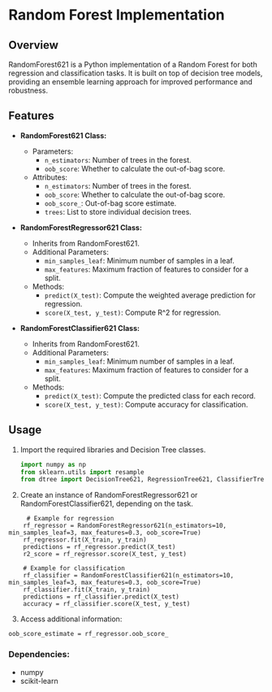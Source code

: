# Random Forest Implementation

## Overview

RandomForest621 is a Python implementation of a Random Forest for both regression and classification tasks. It is built on top of decision tree models, providing an ensemble learning approach for improved performance and robustness.

## Features

- **RandomForest621 Class:**
  - Parameters:
    - `n_estimators`: Number of trees in the forest.
    - `oob_score`: Whether to calculate the out-of-bag score.
  - Attributes:
    - `n_estimators`: Number of trees in the forest.
    - `oob_score`: Whether to calculate the out-of-bag score.
    - `oob_score_`: Out-of-bag score estimate.
    - `trees`: List to store individual decision trees.

- **RandomForestRegressor621 Class:**
  - Inherits from RandomForest621.
  - Additional Parameters:
    - `min_samples_leaf`: Minimum number of samples in a leaf.
    - `max_features`: Maximum fraction of features to consider for a split.
  - Methods:
    - `predict(X_test)`: Compute the weighted average prediction for regression.
    - `score(X_test, y_test)`: Compute R^2 for regression.

- **RandomForestClassifier621 Class:**
  - Inherits from RandomForest621.
  - Additional Parameters:
    - `min_samples_leaf`: Minimum number of samples in a leaf.
    - `max_features`: Maximum fraction of features to consider for a split.
  - Methods:
    - `predict(X_test)`: Compute the predicted class for each record.
    - `score(X_test, y_test)`: Compute accuracy for classification.

## Usage

1. Import the required libraries and Decision Tree classes.
   ```python
   import numpy as np
   from sklearn.utils import resample
   from dtree import DecisionTree621, RegressionTree621, ClassifierTree621, gini
2. Create an instance of RandomForestRegressor621 or RandomForestClassifier621, depending on the task.
```
     # Example for regression
    rf_regressor = RandomForestRegressor621(n_estimators=10, min_samples_leaf=3, max_features=0.3, oob_score=True)
    rf_regressor.fit(X_train, y_train)
    predictions = rf_regressor.predict(X_test)
    r2_score = rf_regressor.score(X_test, y_test)
    
    # Example for classification
    rf_classifier = RandomForestClassifier621(n_estimators=10, min_samples_leaf=3, max_features=0.3, oob_score=True)
    rf_classifier.fit(X_train, y_train)
    predictions = rf_classifier.predict(X_test)
    accuracy = rf_classifier.score(X_test, y_test)
```
3. Access additional information:
```
oob_score_estimate = rf_regressor.oob_score_
```
### Dependencies:
- numpy
- scikit-learn
